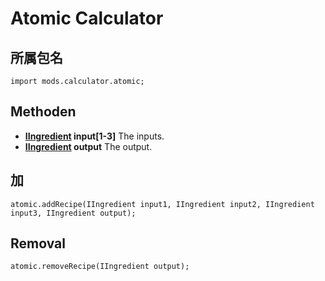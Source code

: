 # Atomic Calculator

## 所属包名
```zenscript
import mods.calculator.atomic;
```

## Methoden

- **[IIngredient](/Vanilla/Variable_Types/IIngredient/) input[1-3]** The inputs.
- **[IIngredient](/Vanilla/Variable_Types/IIngredient/) output** The output.

## 加
```zenscript
atomic.addRecipe(IIngredient input1, IIngredient input2, IIngredient input3, IIngredient output);
```

## Removal
```zenscript
atomic.removeRecipe(IIngredient output);
```